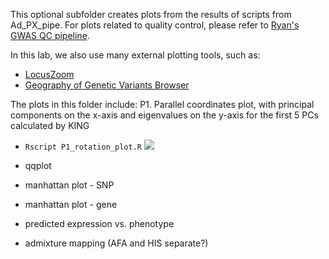 This optional subfolder creates plots from the results of scripts from Ad_PX_pipe. For plots related to quality control, please refer to [Ryan's GWAS QC pipeline](https://github.com/RyanSchu/gwasqc_pipeline/wiki).

In this lab, we also use many external plotting tools, such as:
* [LocusZoom](http://locuszoom.org/)
* [Geography of Genetic Variants Browser](https://popgen.uchicago.edu/ggv/?data=%221000genomes%22&chr=11&pos=116663707)

The plots in this folder include:
P1. Parallel coordinates plot, with principal components on the x-axis and eigenvalues on the y-axis for the first 5 PCs calculated by KING
  * `Rscript P1_rotation_plot.R`
![](https://i.imgur.com/ThDW8b4.png)

* qqplot
* manhattan plot - SNP
* manhattan plot - gene
* predicted expression vs. phenotype
* admixture mapping (AFA and HIS separate?)


